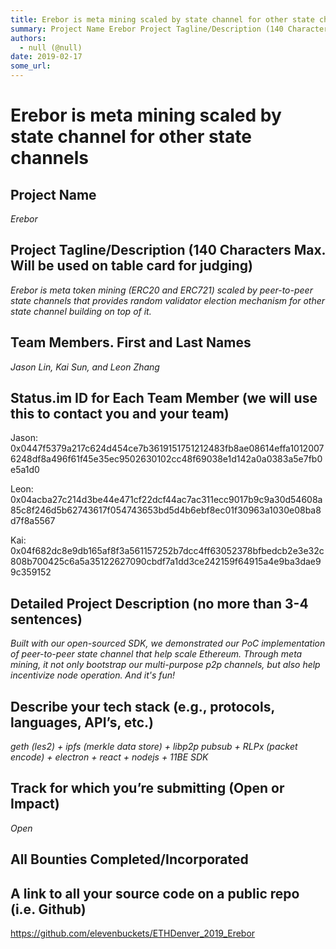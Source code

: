 ```yaml
---
title: Erebor is meta mining scaled by state channel for other state channels 
summary: Project Name Erebor Project Tagline/Description (140 Characters Max. Will be used on table card for judging) Erebor is meta token mining (ERC20 and ERC721) scaled by peer-to-peer state channels that provides random validator election mechanism for other state channel building on top of it. Team Members. First and Last Names Jason Lin, Kai Sun, and Leon Zhang Status.im ID for Each Team Member (we will use this to contact you and your team) Jason- 0x0447f5379a217c624d454ce7b3619151751212483fb8ae08
authors:
  - null (@null)
date: 2019-02-17
some_url: 
---
```


# Erebor is meta mining scaled by state channel for other state channels 


## Project Name
_Erebor_

## Project Tagline/Description (140 Characters Max. Will be used on table card for judging)
_Erebor is meta token mining (ERC20 and ERC721) scaled by peer-to-peer state channels_
_that provides random validator election mechanism for other state channel building on top of it._ 

## Team Members. First and Last Names
_Jason Lin, Kai Sun, and Leon Zhang_

## Status.im ID for Each Team Member (we will use this to contact you and your team)
Jason: 0x0447f5379a217c624d454ce7b3619151751212483fb8ae08614effa10120076248df8a496f61f45e35ec9502630102cc48f69038e1d142a0a0383a5e7fb0e5a1d0

Leon:
0x04acba27c214d3be44e471cf22dcf44ac7ac311ecc9017b9c9a30d54608a85c8f246d5b62743617f054743653bd5d4b6ebf8ec01f30963a1030e08ba8d7f8a5567

Kai:
0x04f682dc8e9db165af8f3a561157252b7dcc4ff63052378bfbedcb2e3e32c808b700425c6a5a35122627090cbdf7a1dd3ce242159f64915a4e9ba3dae99c359152

## Detailed Project Description (no more than 3-4 sentences)
_Built with our open-sourced SDK, we demonstrated our PoC implementation of peer-to-peer state channel that help scale Ethereum. Through meta mining, it not only bootstrap our multi-purpose p2p channels, but also help incentivize node operation. And it's fun!_

## Describe your tech stack (e.g., protocols, languages, API’s, etc.)
_geth (les2) + ipfs (merkle data store) + libp2p pubsub + RLPx (packet encode) + electron + react + nodejs + 11BE SDK_

## Track for which you’re submitting (Open or Impact)
_Open_

## All Bounties Completed/Incorporated


## A link to all your source code on a public repo (i.e. Github)

https://github.com/elevenbuckets/ETHDenver_2019_Erebor



